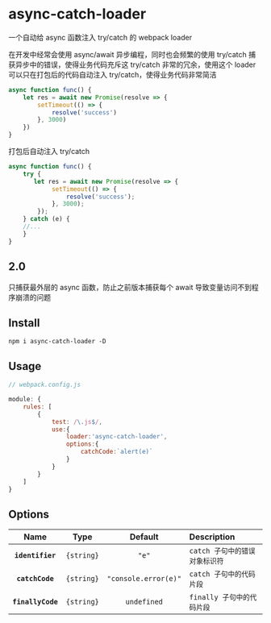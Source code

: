 # async-catch-loader
一个自动给 async 函数注入 try/catch 的 webpack loader

在开发中经常会使用 async/await 异步编程，同时也会频繁的使用 try/catch 捕获异步中的错误，使得业务代码充斥这 try/catch 非常的冗余，使用这个 loader 可以只在打包后的代码自动注入 try/catch，使得业务代码非常简洁


```javascript
async function func() {
    let res = await new Promise(resolve => {
        setTimeout(() => {
            resolve('success')
        }, 3000)
    })
}
```

打包后自动注入 try/catch
```javascript
async function func() {
    try {
       let res = await new Promise(resolve => {
            setTimeout(() => {
                resolve('success');
            }, 3000);
        });
    } catch (e) {
    //...
    }
}
```

## 2.0
只捕获最外层的 async 函数，防止之前版本捕获每个 await 导致变量访问不到程序崩溃的问题

## Install

```
npm i async-catch-loader -D
```

## Usage

```javascript
// webpack.config.js

module: {
    rules: [
        {
            test: /\.js$/,
            use:{
                loader:'async-catch-loader',
                options:{
                    catchCode:`alert(e)`
                }
            }
        }
    ]
}
```

## Options
|Name|Type|Default|Description|
|:--:|:--:|:--:|:----------|
|**`identifier`**|`{string}`|`"e"`|`catch 子句中的错误对象标识符`
|**`catchCode`**|`{string}`|`"console.error(e)"`|`catch 子句中的代码片段`
|**`finallyCode`**|`{string}`|`undefined`|`finally 子句中的代码片段`

